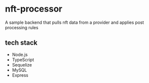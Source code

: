 # nft-processor

A sample backend that pulls nft data from a provider and applies post processing rules

## tech stack

- Node.js
- TypeScript
- Sequelize
- MySQL
- Express
